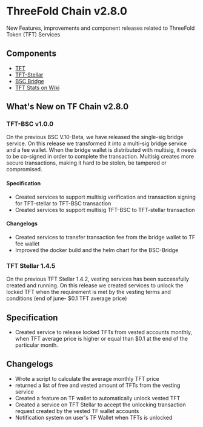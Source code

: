 
# ThreeFold Chain v2.8.0

 New Features, improvements and component releases related to ThreeFold Token (TFT) Services

## Components

- [TFT](https://github.com/threefoldfoundation/tft)
- [TFT-Stellar](https://github.com/threefoldfoundation/tft-stellar)
- [BSC Bridge](https://github.com/threefoldtech/binance-chain-bridge-dapp)
- [TFT Stats on Wiki](https://wiki.threefold.io/#/threefold__stats_token_overview)

## What's New on TF Chain v2.8.0

### TFT-BSC v1.0.0

On the previous BSC V.10-Beta, we have released the single-sig bridge service. On this release we transformed it into a multi-sig bridge service and a fee wallet. When the bridge wallet is distributed with multisig, it needs to be co-signed in order to complete the transaction. Multisig creates more secure transactions, making it hard to be stolen, be tampered or compromised.

#### Specification
- Created services to support multisig verification and transaction signing for TFT-stellar to TFT-BSC transaction
- Created services to support multisig TFT-BSC to TFT-stellar transaction


#### Changelogs

- Created services to transfer transaction fee from the bridge wallet to TF fee wallet
- Improved the docker build and the helm chart for the BSC-Bridge


### TFT Stellar 1.4.5

On the previous TFT Stellar 1.4.2, vesting services has been successfully created and running. On this release we created services to unlock the locked TFT when the requirement is met by the vesting terms and conditions (end of june- $0.1 TFT average price)

## Specification

- Created service to release locked TFTs from vested accounts monthly, when TFT average price is higher or equal than $0.1 at the end of the particular month.

## Changelogs

- Wrote a script to calculate the average monthly TFT price
- returned a list of free and vested amount of TFTs from the vesting service 
- Created a feature on TF wallet to automatically unlock vested TFT
- Created a service on TFT Stellar to accept the unlocking transaction request created by the vested TF wallet accounts
- Notification system on user's TF Wallet when TFTs is unlocked
